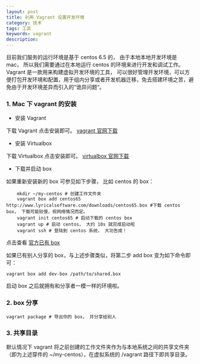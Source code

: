 ```yaml
---
layout: post
title: 利用 Vagrant 设置开发环境
category: 技术
tags: 工具
keywords: vagrant
description: 
---  
```



目前我们服务的运行环境是基于 centos 6.5 的， 由于本地本地开发环境是 mac， 所以我们需要通过在本地运行 centos 的环境来进行开发和调试工作。 Vagrant 是一款用来构建虚拟开发环境的工具， 可以很好管理开发环境，可以方便打包开发环境和配置，用于组内分享或者开发机器迁移，免去搭建环境之苦，避免由于开发环境差异而引入的“诡异问题“。 

### 1. Mac 下 vagrant 的安装


* 安装 Vagrant

下载 Vagrant 点击安装即可。 [vagrant 官网下载](http://www.vagrantup.com/downloads)


* 安装 Virtualbox

下载 Virtualbox 点击安装即可。 [virtualbox 官网下载](https://www.virtualbox.org/wiki/Downloads)


* 下载并启动 box  

如果重新安装新的 box 可参见如下步骤， 比如 centos 的 box：

	
		mkdir ~/my-centos # 创建工作文件夹
		vagrant box add centos65 http://www.lyricalsoftware.com/downloads/centos65.box #下载 centos box， 下载可能较慢，视网络情况而定。
		vagrant init centos65 # 启动下载的 centos box
		vagrant up # 启动 centos， 大约 10s 就完成启动啦
		vagrant ssh # 登陆到 centos 系统， 大功告成！

点击查看 [官方已有 box](http://www.vagrantbox.es/)

如果已有别人分享的 box，与上述步骤类似，将第二步 add box 变为如下命令即可：

	vagrant box add dev-box /path/to/shared.box
	
启动 box 之后就拥有和分享者一模一样的环境啦。


### 2. box 分享

	vagrant package # 导出你的 box， 并分享给别人
	
### 3. 共享目录

默认情况下 vagrant 将之前创建的工作文件夹作为与本地系统之间的共享文件夹（即为上述穿件的 ~/my-centos），在虚拟系统的 /vagrant 路径下即共享目录。
